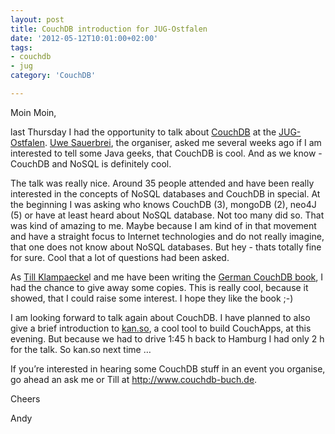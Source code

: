 ```yaml
---
layout: post
title: CouchDB introduction for JUG-Ostfalen
date: '2012-05-12T10:01:00+02:00'
tags:
- couchdb
- jug
category: 'CouchDB'

---
```

<p>Moin Moin,</p>

<p>last Thursday I had the opportunity to talk about <a href="http://apache.couchdb.org" target="_blank">CouchDB</a> at the <a href="http://www.jug-ostfalen.de/?page_id=10" target="_blank">JUG-Ostfalen</a>. <a href="https://twitter.com/#!/tanwien" target="_blank">Uwe Sauerbrei</a>, the organiser, asked me several weeks ago if I am interested to tell some Java geeks, that CouchDB is cool. And as we know - CouchDB and NoSQL is definitely cool.</p>

<p>The talk was really nice. Around 35 people attended and have been really interested in the concepts of NoSQL databases and CouchDB in special. At the beginning I was asking who knows CouchDB (3), mongoDB (2), neo4J (5) or have at least heard about NoSQL database. Not too many did so. That was kind of amazing to me. Maybe because I am kind of in that movement and have a straight focus to Internet technologies and do not really imagine, that one does not know about NoSQL databases. But hey - thats totally fine for sure. Cool that a lot of questions had been asked.</p>

<p>As <a href="http://twitter.com/klimpong" target="_blank">Till Klampaecke</a>l and me have been writing the <a href="http://www.couchdb-buch.de" target="_blank">German CouchDB book</a>, I had the chance to give away some copies. This is really cool, because it showed, that I could raise some interest. I hope they like the book ;-)</p>

<p>I am looking forward to talk again about CouchDB. I have planned to also give a brief introduction to <a href="http://kan.so" target="_blank">kan.so</a>, a cool tool to build CouchApps, at this evening. But because we had to drive 1:45 h back to Hamburg I had only 2 h for the talk. So kan.so next time &#8230;</p>

<p>If you&#8217;re interested in hearing some CouchDB stuff in an event you organise, go ahead an ask me or Till at <a href="http://www.couchdb-buch.de" target="_blank"><a href="http://www.couchdb-buch.de" target="_blank">http://www.couchdb-buch.de</a></a>.</p>

<p>Cheers</p>

<p>Andy</p>
